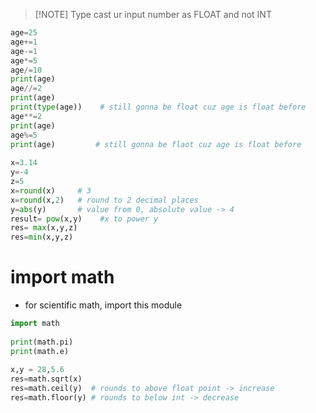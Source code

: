 
> [!NOTE] Type cast ur input number as FLOAT and not INT

```python
age=25
age+=1
age-=1
age*=5
age/=10
print(age)
age//=2
print(age)
print(type(age))    # still gonna be float cuz age is float before
age**=2
print(age)
age%=5
print(age)         # still gonna be flaot cuz age is float before
  
x=3.14
y=-4
z=5
x=round(x)     # 3
x=round(x,2)   # round to 2 decimal places
y=abs(y)       # value from 0, absolute value -> 4
result= pow(x,y)    #x to power y
res= max(x,y,z)
res=min(x,y,z)
```
# import math
- for scientific math, import this module
```python
import math
  
print(math.pi)
print(math.e)
  
x,y = 28,5.6
res=math.sqrt(x)
res=math.ceil(y)  # rounds to above float point -> increase
res=math.floor(y) # rounds to below int -> decrease
```